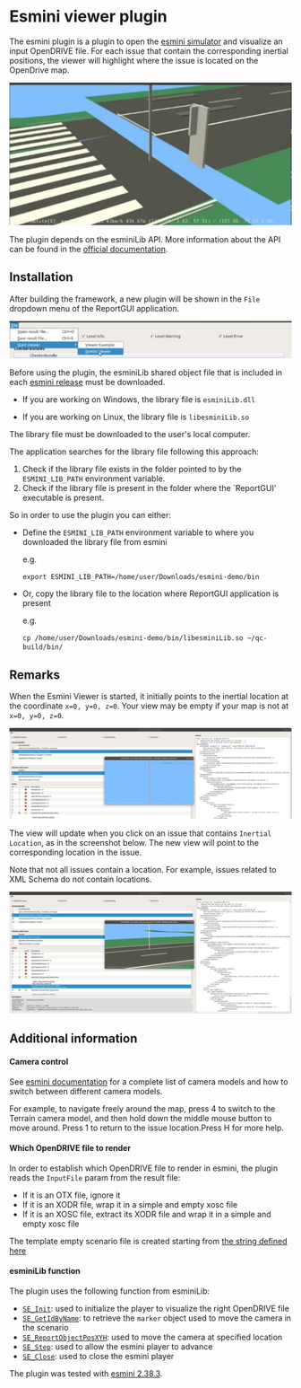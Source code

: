 # Esmini viewer plugin


The esmini plugin is a plugin to open the [esmini simulator](https://esmini.github.io/) and visualize an input OpenDRIVE file. For each issue that contain the corresponding inertial positions, the viewer will highlight where the issue is located on the OpenDrive map.

![example_esmini_viewer_map](images/example_esmini_map.png)

The plugin depends on the esminiLib API. More information about the API can be found in the [official documentation](https://esmini.github.io/#_esmini_lib_programming).

## Installation

After building the framework, a new plugin will be shown in the `File` dropdown menu of the ReportGUI application. 

![esmini_viewer](images/esmini_viewer.png)

Before using the plugin, the esminiLib shared object file that is included in each [esmini release](https://github.com/esmini/esmini/releases) must be downloaded.

- If you are working on Windows, the library file is `esminiLib.dll`

- If you are working on Linux, the library file is `libesminiLib.so`

The library file must be downloaded to the user's local computer.

The application searches for the library file following this approach:

1. Check if the library file exists in the folder pointed to by the `ESMINI_LIB_PATH` environment variable.
2. Check if the library file is present in the folder where the `ReportGUI' executable is present.

So in order to use the plugin you can either:

- Define the `ESMINI_LIB_PATH` environment variable to where you downloaded the library file from esmini

    e.g.
    ```
    export ESMINI_LIB_PATH=/home/user/Downloads/esmini-demo/bin
    ```

- Or, copy the library file to the location where ReportGUI application is present

    e.g.
    ```
    cp /home/user/Downloads/esmini-demo/bin/libesminiLib.so ~/qc-build/bin/
    ```


## Remarks

When the Esmini Viewer is started, it initially points to the inertial location at the coordinate `x=0, y=0, z=0`. Your view may be empty if your map is not at `x=0, y=0, z=0`.

![example_esmini_viewer_map](images/esmini_at_00.png)

The view will update when you click on an issue that contains `Inertial Location`, as in the screenshot below. The new view will point to the corresponding location in the issue.

Note that not all issues contain a location. For example, issues related to XML Schema do not contain locations.

![example_esmini_viewer_map](images/esmini_at_location.png)


## Additional information

#### Camera control

See [esmini documentation](https://esmini.github.io/#_replayer) for a complete list of camera models and how to switch between different camera models.

For example, to navigate freely around the map, press 4 to switch to the Terrain camera model, and then hold down the middle mouse button to move around. Press 1 to return to the issue location.Press H for more help.

#### Which OpenDRIVE file to render

In order to establish which OpenDRIVE file to render in esmini, the plugin reads the `InputFile` param from the result file:

- If it is an OTX file, ignore it
- If it is an XODR file, wrap it in a simple and empty xosc file
- If it is an XOSC file, extract its XODR file and wrap it in a simple and empty xosc file

The template empty scenario file is created starting from [the string defined here](./xml_util.h#30)

#### esminiLib function

The plugin uses the following function from esminiLib:

- [`SE_Init`](https://github.com/esmini/esmini/blob/master/EnvironmentSimulator/Libraries/esminiLib/esminiLib.cpp#L645): used to initialize the player to visualize the right OpenDRIVE file
- [`SE_GetIdByName`](https://github.com/esmini/esmini/blob/master/EnvironmentSimulator/Libraries/esminiLib/esminiLib.cpp#L1424): to retrieve the `marker` object used to move the camera in the scenario
- [`SE_ReportObjectPosXYH`](https://github.com/esmini/esmini/blob/master/EnvironmentSimulator/Libraries/esminiLib/esminiLib.cpp#L1191): used to move the camera at specified location
- [`SE_Step`](https://github.com/esmini/esmini/blob/master/EnvironmentSimulator/Libraries/esminiLib/esminiLib.cpp#L955): used to allow the esmini player to advance
- [`SE_Close`](https://github.com/esmini/esmini/blob/master/EnvironmentSimulator/Libraries/esminiLib/esminiLib.cpp#L939): used to close the esmini player

The plugin was tested with [esmini 2.38.3](https://github.com/esmini/esmini/releases/tag/v2.38.3).